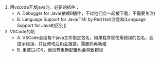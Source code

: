 1. 用vscode开发java时，必要的插件：
    - A. Debugger for Java(依赖B插件，不过他们会一起被下载，不需要关注)
    - B. Language Support for Java(TM) by Red Hat(注意和[Language Support for Java的区别])
2. VSCode的坑
    - A. VSCode会给每个java文件指定包名，如果程序里使用错误的包名，会提示错误，并且修改后仍会报错，需删除再新建
    - B. 重装过JDK，而没有重新配置也会导致错误